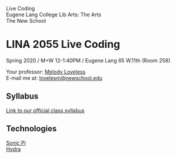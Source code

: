 Live Coding<br>
Eugene Lang College Lib Arts: The Arts <br>
The New School

# LINA 2055 Live Coding

Spring 2020 / M+W 12-1:40PM / Eugene Lang 65 W.11th (Room 258)

Your professor: [Melody Loveless](http://www.melodyloveless.com/)</br>
E-mail me at: [lovelesm@newschool.edu](mailto:lovelesm@newschool.edu)

## Syllabus
[Link to our official class syllabus](https://docs.google.com/document/d/1fSthNcWG46u6Ly7Ret2jNY1MKdJHXJ3KV9hIydJeRVQ/edit?usp=sharing)

## Technologies
[Sonic Pi](https://sonic-pi.net/)</br>
[Hydra](https://github.com/ojack/hydra)
